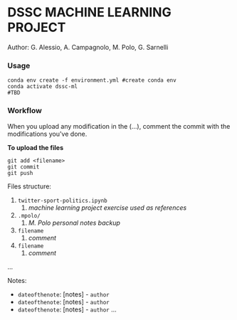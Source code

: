 # DSSC MACHINE LEARNING PROJECT

Author: G. Alessio, A. Campagnolo, M. Polo, G. Sarnelli

### Usage
```
conda env create -f environment.yml #create conda env
conda activate dssc-ml
#TBD
```

### Workflow

When you upload any modification in the (...), comment the commit with the modifications you've done. 

**To upload the files**
```
git add <filename>
git commit
git push
```

Files structure:
1. `twitter-sport-politics.ipynb`
   1. *machine learning project exercise used as references*
2. `.mpolo/`
   1. *M. Polo personal notes backup*
3. `filename`
   1. *comment*
4. `filename`
   1. *comment*

...

Notes:
- `dateofthenote`: [notes] - `author`
- `dateofthenote`: [notes] - `author`
- `dateofthenote`: [notes] - `author`
...


